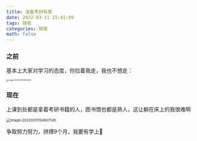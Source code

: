 ```yaml
---
title: 准备考研有感
date: 2022-03-11 15:41:09
tags: 随笔
categories: 随笔
math: false
---
```


### 之前

基本上大家对学习的态度，你拉着我走，我也不想走：

<img src="https://gitee.com/Fantastic-Feng/picgo/raw/master/202203111547111.png" alt="image-20220311154655943" style="zoom: 33%;" />

### 现在

上课到处都是拿着考研书籍的人，图书馆也都是熟人，这让躺在床上的我很难啊

<img src="https://gitee.com/Fantastic-Feng/picgo/raw/master/202203111549187.png" alt="image-20220311154907145" style="zoom: 67%;" />

争取努力努力，拼搏9个月，我要有学上:muscle:	
